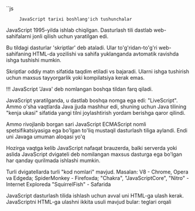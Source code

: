 ``js

         JavaScript tarixi boshlang'ich tushunchalar   

JavaScript 1995-yilda ishlab chiqilgan. Dasturlash tili dastlab web-sahifalarni jonli qilish uchun yaratilgan edi.

 Bu tildagi dasturlar 'skriptlar' deb ataladi. Ular to'g'ridan-to'g'ri web-sahifaning HTML-da yozilishi va sahifa yuklanganda avtomatik ravishda ishga tushishi mumkin.

 Skriptlar oddiy matn sifatida taqdim etiladi vs bajaradi. Ularni ishga tushirish uchun maxsus tayyorgarlik yoki kompilatsiya kerak emas. 

 !!! JavaScript 'Java' deb nomlangan boshqa tildan farq qiladi.

 JavaScript yaratilganda, u dastlab boshqa nomga ega edi: "LiveScript". Ammo o'sha vaqtlarda Java jjuda mashhur edi, shuning uchun Java tilining "kenja ukasi" sifatida yangi tilni joylashtirish yordam berishga qaror qilindi.

 Ammo rivojlanib borgan sari JavaScript ECMAScript nomli spetsifikatsiyasiga ega bo'lgan to'liq mustaqil dasturlash tiliga aylandi. Endi uni Javaga umuman aloqasi yo'q

 Hozirga vaqtga kelib JavaScript nafaqat brauzerda, balki serverda yoki aslida JavaScript dvigateli deb nomilangan maxsus dasturga ega bo'lgan har qanday qurilmada ishlashi mumkin.

 Turli dvigatellarda turli "kod nomlari" mavjud. Masalan:
      V8 - Chrome, Opera va Edgeda;
     SpiderMonkey - Firefoxda;
     "Chakra", "JavaScriptCore", "Nitro" - Internet Exploreda
     "SquirrelFish" - Safarida

JavaScript dasturlash tilida ishlash uchun avval uni HTML-ga ulash kerak.
JavaScriptni HTML-ga ulashni ikkita usuli mavjud bular:
     <script></script> teglari orqali 
     <script src="./example.js"> js faylni HTML-ga ulash orqali 

JavaScript fayl kenhaytmasi "js"

                                            Console nima
Agar biz kod yozib xato qilgan bo'lsak bu xatoni bilmasligimiz mumkin va script ishlamasa boshimiz qotib qoladi. Shuning uchun bizga Console kerak. Console bizga qaysi faylda qaysi qatorda xato qilayotganimzni aniqlab beruvchi vosita. 
Agar siz Google Chrome ishlatsangiz siz F12 tugmasi orqali ochishingiz mumkin (Windows OS-da), agar Mac OS-da bo'lsangiz Cmd+Opt+J tugmalarini bosing. 
Boshqa yo'li ham bor, sichqonchaning saytga olib borasiz va o'ng tugmasini bosasiz, menyudan "Inspect" ni tanlaysiz. 

                                        O'zgaruvchilar
O'zgaruvchi deb o'zida ma'lumotlarni saqlovchi muhitga aytiladi. 
Ularni uch turi mavjud: 
var - eski JavaScript o'zgaruvchisi;
let - hozirgi vaqt zamonaviy o'zgaruvchi;
const - o'zgarmas o'zgaruvchi;

                            Data types (Ma'lumot turlari)
JavaScriptda 8 ta asosiy ma'lumot turlari mavjud:
number - har qanday turdagi raqamlar uchun;
bigint - ixtiyoriy uzunlikdagi butun sonlar uchun;
string - istalgan kattalikdagi matnlar uchun;
boolean - bunda ikkita qiymat bo'ladi: true/false;
null - noma'lum qiymatlar uchun;
undefined - tayinlanmagan qiymatlar uchun;
object - murakkabroq ma'lumotlar tuzilmalari uchun;
symbol - noyob identifikatorlar uchun 